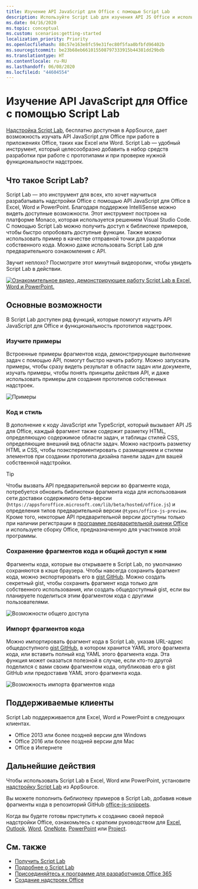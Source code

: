 ```yaml
---
title: Изучение API JavaScript для Office с помощью Script Lab
description: Используйте Script Lab для изучения API JS Office и использования функциональности работы с прототипами.
ms.date: 04/16/2020
ms.topic: conceptual
ms.custom: scenarios:getting-started
localization_priority: Priority
ms.openlocfilehash: 88c57e163e8fc59e31fec80f5faa0bfbfd96402b
ms.sourcegitcommit: be23b68eb661015508797333915b44381dd29bdb
ms.translationtype: HT
ms.contentlocale: ru-RU
ms.lasthandoff: 06/08/2020
ms.locfileid: "44604554"
---
```

# <a name="explore-office-javascript-api-using-script-lab"></a>Изучение API JavaScript для Office с помощью Script Lab

[Надстройка Script Lab](https://appsource.microsoft.com/product/office/WA104380862), бесплатно доступная в AppSource, дает возможность изучать API JavaScript для Office при работе в приложениях Office, таких как Excel или Word. Script Lab — удобный инструмент, который целесообразно добавить в набор средств разработки при работе с прототипами и при проверке нужной функциональности надстроек.

## <a name="what-is-script-lab"></a>Что такое Script Lab?

Script Lab — это инструмент для всех, кто хочет научиться разрабатывать надстройки Office с помощью API JavaScript для Office в Excel, Word и  PowerPoint. Благодаря поддержке IntelliSense можно видеть доступные возможности. Этот инструмент построен на платформе Monaco, которая используется решением Visual Studio Code. С помощью Script Lab можно получить доступ к библиотеке примеров, чтобы быстро опробовать доступные функции. Также можно использовать пример в качестве отправной точки для разработки собственного кода. Можно даже использовать Script Lab для предварительного ознакомления с API.

Звучит неплохо? Посмотрите этот минутный видеоролик, чтобы увидеть Script Lab в действии.

[![Ознакомительное видео, демонстрирующее работу Script Lab в Excel, Word и PowerPoint.](../images/screenshot-wide-youtube.png 'Ознакомительное видео о Script Lab')](https://aka.ms/scriptlabvideo)

## <a name="key-features"></a>Основные возможности

В Script Lab доступен ряд функций, которые помогут изучить API JavaScript для Office и функциональность прототипов надстроек.

### <a name="explore-samples"></a>Изучите примеры

Встроенные примеры фрагментов кода, демонстрирующие выполнение задач с помощью API, помогут быстро начать работу. Можно запускать примеры, чтобы сразу видеть результат в области задач или документе, изучать примеры, чтобы понять принципы действия API, и даже использовать примеры для создания прототипов собственных надстроек.

![Примеры](../images/script-lab-samples.jpg)

### <a name="code-and-style"></a>Код и стиль

В дополнение к коду JavaScript или TypeScript, который вызывает API JS для Office, каждый фрагмент также содержит разметку HTML, определяющую содержимое области задач, и таблицы стилей CSS, определяющие внешний вид области задач. Можно настроить разметку HTML и  CSS, чтобы поэкспериментировать с размещением и стилем элементов при создании прототипа дизайна панели задач для вашей собственной надстройки.

> [!TIP]
> Чтобы вызвать API предварительной версии во фрагменте кода, потребуется обновить библиотеки фрагмента кода для использования сети доставки содержимого бета-версии (`https://appsforoffice.microsoft.com/lib/beta/hosted/office.js`) и определения типов предварительной версии `@types/office-js-preview`. Кроме того, некоторые API предварительной версии доступны только при наличии регистрации в [программе предварительной оценки Office](https://insider.office.com) и используете сборку Office, предназначенную для участников этой программы.

### <a name="save-and-share-snippets"></a>Сохранение фрагментов кода и общий доступ к ним

Фрагменты кода, которые вы открываете в Script Lab, по умолчанию сохраняются в кэше браузера. Чтобы навсегда сохранить фрагмент кода, можно экспортировать его в [gist GitHub](https://gist.github.com). Можно создать секретный gist, чтобы сохранить фрагмент кода только для собственного использования, или создать общедоступный gist, если вы планируете поделиться этим фрагментом кода с другими пользователями.

![Возможности общего доступа](../images/script-lab-share.jpg)

### <a name="import-snippets"></a>Импорт фрагментов кода

Можно импортировать фрагмент кода в Script Lab, указав URL-адрес общедоступного [gist GitHub](https://gist.github.com), в котором хранится YAML этого фрагмента кода, или вставить полный код YAML этого фрагмента кода. Эта функция может оказаться полезной в случае, если кто-то другой поделился с вами своим фрагментом кода, опубликовав его в gist GitHub или предоставив YAML этого фрагмента кода.

![Возможность импорта фрагментов кода](../images/script-lab-import-snippet.jpg)

## <a name="supported-clients"></a>Поддерживаемые клиенты

Script Lab поддерживается для Excel, Word и  PowerPoint в следующих клиентах.

- Office 2013 или более поздней версии для Windows
- Office 2016 или более поздней версии для Mac
- Office в Интернете

## <a name="next-steps"></a>Дальнейшие действия

Чтобы использовать Script Lab в Excel, Word или  PowerPoint, установите [надстройку Script Lab](https://appsource.microsoft.com/product/office/WA104380862) из AppSource. 

Вы можете пополнить библиотеку примеров в Script Lab, добавив новые фрагменты кода в репозиторий GitHub [office-js-snippets](https://github.com/OfficeDev/office-js-snippets#office-js-snippets).

Когда вы будете готовы приступить к созданию своей первой надстройки Office, ознакомьтесь с кратким руководством для [Excel](../quickstarts/excel-quickstart-jquery.md), [Outlook](../quickstarts/outlook-quickstart.md), [Word](../quickstarts/word-quickstart.md), [OneNote](../quickstarts/onenote-quickstart.md), [PowerPoint](../quickstarts/powerpoint-quickstart.md) или [Project](../quickstarts/project-quickstart.md).

## <a name="see-also"></a>См. также

- [Получить Script Lab](https://appsource.microsoft.com/product/office/WA104380862)
- [Подробнее о Script Lab](https://github.com/OfficeDev/script-lab#script-lab-a-microsoft-garage-project)
- [Присоединяйтесь к программе для разработчиков Office 365](https://developer.microsoft.com/office/dev-program)
- [Создание надстроек Office](../overview/office-add-ins-fundamentals.md)
